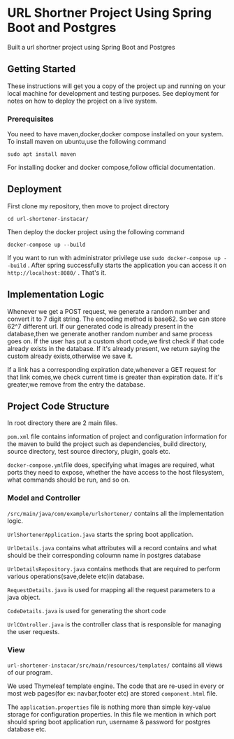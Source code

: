 # URL Shortner Project Using Spring Boot and Postgres

Built a url shortner project using Spring Boot and Postgres

## Getting Started

These instructions will get you a copy of the project up and running on your local machine for development and testing purposes. See deployment for notes on how to deploy the project on a live system.

### Prerequisites

You need to have maven,docker,docker compose installed on your system.
To install maven on ubuntu,use the following command
```
sudo apt install maven
```
For installing docker and docker compose,follow official documentation.

## Deployment

First clone my repository, then move to project directory
```
cd url-shortener-instacar/
```
Then deploy the docker project using the following command
```
docker-compose up --build
```
If you want to run with administrator privilege use ```sudo docker-compose up --build``` .
After spring successfully starts the application you can access it on ```http://localhost:8080/``` . That's it.

## Implementation Logic

Whenever we get a POST request, we generate a random number and convert it to 7 digit string. The encoding method is base62. So we can store 62^7 different url. If our generated code is already present in the database,then we generate another random number and same process goes on. If the user has put a custom short code,we first check if that code already exists in the database. If it's already present, we return saying the custom already exists,otherwise we save it. 

If a link has a corresponding expiration date,whenever a GET request for that link comes,we check current time is greater than expiration date. If it's greater,we remove from the entry the database.

## Project Code Structure

In root directory there are 2 main files.

```pom.xml``` file contains information of project and configuration information for the maven to build the project such as dependencies, build directory, source directory, test source directory, plugin, goals etc.

```docker-compose.yml```file does, specifying what images are required, what ports they need to expose, whether the have access to the host filesystem, what commands should be run, and so on.

### Model and Controller

```/src/main/java/com/example/urlshortener/``` contains all the implementation logic.

```UrlShortenerApplication.java``` starts the spring boot application.

```UrlDetails.java``` contains what attributes will a record contains and what should be their corresponding coloumn name in postgres database

```UrlDetailsRepository.java``` contains methods that are required to perform various operations(save,delete etc)in database.

```RequestDetails.java``` is used for mapping all the request parameters to a java object.

```CodeDetails.java``` is used for generating the short code

```UrlCOntroller.java``` is the controller class that is responsible for managing the user requests.

### View

```url-shortener-instacar/src/main/resources/templates/``` contains all views of our program. 

We used Thymeleaf template engine. The code that are re-used in every or most web pages(for ex: navbar,footer etc) are stored ```component.html``` file. 

The ```application.properties``` file is nothing more than simple key-value storage for configuration properties. In this file we mention in which port should spring boot application run, username & password for postgres database etc.